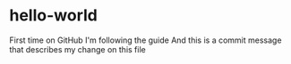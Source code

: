 # hello-world
First time on GitHub
I'm following the guide
And this is a commit message that describes my change on this file
